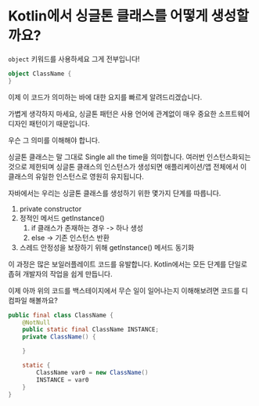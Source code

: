 # Kotlin에서 싱글톤 클래스를 어떻게 생성할까요?

`object` 키워드를 사용하세요 그게 전부입니다!

```kt
object ClassName {
}
```

이제 이 코드가 의미하는 바에 대한 요지를 빠르게 알려드리겠습니다.

가볍게 생각하지 마세요, 싱글톤 패턴은 사용 언어에 관계없이 매우 중요한 소프트웨어 디자인 패턴이기 때문입니다.

우슨 그 의미를 이해해야 합니다.

싱글톤 클래스는 말 그대로 Single all the time을 의미합니다. 여러번 인스턴스화되는 것으로 제한되며 싱글톤 클래스의 인스턴스가 생성되면 애플리케이션/앱 전체에서 이 클래스의 유일한 인스턴스로 영원히 유지됩니다.

자바에서는 우리는 싱글톤 클래스를 생성하기 위한 몇가지 단계를 따릅니다.

1. private constructor
2. 정적인 메서드 getInstance()
   1. if 클래스가 존재하는 경우 -> 하나 생성
   2. else -> 기존 인스턴스 반환
3. 스레드 안정성을 보장하기 위해 getInstance() 메서드 동기화

이 과정은 많은 보일러플레이트 코드를 유발합니다. Kotlin에서는 모든 단계를 단일로 좁혀 개발자의 작업을 쉽게 만듭니다.

이제 아까 위의 코드를 백스테이지에서 무슨 일이 일어나는지 이해해보려면 코드를 디 컴파일 해볼까요?

```java
public final class ClassName {
    @NotNull
    public static final ClassName INSTANCE;
    private ClassName() {

    }

    static {
        ClassName var0 = new ClassName()
        INSTANCE = var0
    }
}
```